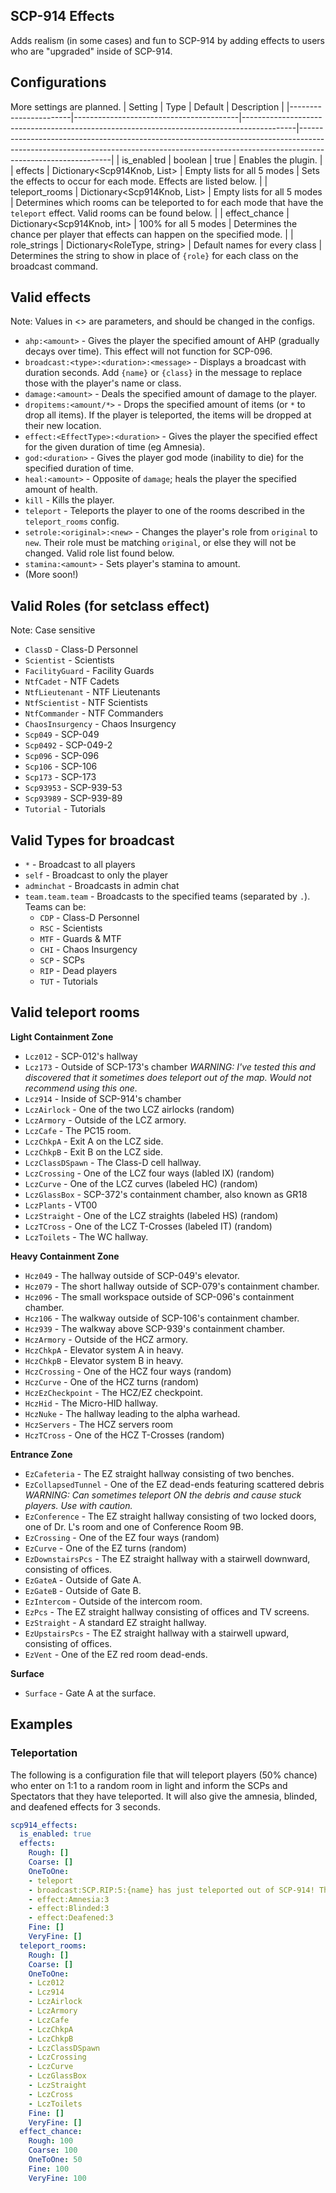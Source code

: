 ## SCP-914 Effects
Adds realism (in some cases) and fun to SCP-914 by adding effects to users who are "upgraded" inside of SCP-914.

## Configurations
More settings are planned.
| Setting               | Type                                    | Default                                                                                   | Description                                                                                                                                                                               |
|-----------------------|-----------------------------------------|-------------------------------------------------------------------------------------------|-------------------------------------------------------------------------------------------------------------------------------------------------------------------------------------------|
| is_enabled            | boolean                                 | true                                                                                      | Enables the plugin.                                                                                                                                                                       |
| effects               | Dictionary<Scp914Knob, List<string>>    | Empty lists for all 5 modes                                                               | Sets the effects to occur for each mode. Effects are listed below.                                                                                                                        |
| teleport_rooms        | Dictionary<Scp914Knob, List<RoomType>>  | Empty lists for all 5 modes                                                               | Determines which rooms can be teleported to for each mode that have the `teleport` effect. Valid rooms can be found below.                                                                |
| effect_chance         | Dictionary<Scp914Knob, int>             | 100% for all 5 modes                                                                      | Determines the chance per player that effects can happen on the specified mode.                                                                                                           |
| role_strings          | Dictionary<RoleType, string>            | Default names for every class                                                             | Determines the string to show in place of `{role}` for each class on the broadcast command.


## Valid effects
Note: Values in <> are parameters, and should be changed in the configs.
- `ahp:<amount>` - Gives the player the specified amount of AHP (gradually decays over time). This effect will not function for SCP-096.
- `broadcast:<type>:<duration>:<message>` - Displays a broadcast with duration seconds. Add `{name}` or `{class}` in the message to replace those with the player's name or class.
- `damage:<amount>` - Deals the specified amount of damage to the player.
- `dropitems:<amount/*>` - Drops the specified amount of items (or `*` to drop all items). If the player is teleported, the items will be dropped at their new location.
- `effect:<EffectType>:<duration>` - Gives the player the specified effect for the given duration of time (eg Amnesia).
- `god:<duration>` - Gives the player god mode (inability to die) for the specified duration of time.
- `heal:<amount>` - Opposite of `damage`; heals the player the specified amount of health.
- `kill` - Kills the player.
- `teleport` - Teleports the player to one of the rooms described in the `teleport_rooms` config.
- `setrole:<original>:<new>` - Changes the player's role from `original` to `new`. Their role must be matching `original`, or else they will not be changed. Valid role list found below.
- `stamina:<amount>` - Sets player's stamina to amount.
- (More soon!)

## Valid Roles (for setclass effect)
Note: Case sensitive
- `ClassD` - Class-D Personnel
- `Scientist` - Scientists
- `FacilityGuard` - Facility Guards
- `NtfCadet` - NTF Cadets
- `NtfLieutenant` - NTF Lieutenants
- `NtfScientist` - NTF Scientists
- `NtfCommander` - NTF Commanders
- `ChaosInsurgency` - Chaos Insurgency
- `Scp049` - SCP-049
- `Scp0492` - SCP-049-2
- `Scp096` - SCP-096
- `Scp106` - SCP-106
- `Scp173` - SCP-173
- `Scp93953` - SCP-939-53
- `Scp93989` - SCP-939-89
- `Tutorial` - Tutorials

## Valid Types for broadcast
* `*` - Broadcast to all players
* `self` - Broadcast to only the player
* `adminchat` - Broadcasts in admin chat
* `team.team.team` - Broadcasts to the specified teams (separated by `.`). Teams can be:
  - `CDP` - Class-D Personnel
  - `RSC` - Scientists
  - `MTF` - Guards & MTF
  - `CHI` - Chaos Insurgency
  - `SCP` - SCPs
  - `RIP` - Dead players
  - `TUT` - Tutorials

## Valid teleport rooms
**Light Containment Zone**  
- `Lcz012` - SCP-012's hallway
- `Lcz173` - Outside of SCP-173's chamber *WARNING: I've tested this and discovered that it sometimes does teleport out of the map. Would not recommend using this one.*
- `Lcz914` - Inside of SCP-914's chamber
- `LczAirlock` - One of the two LCZ airlocks (random)
- `LczArmory` - Outside of the LCZ armory.
- `LczCafe` - The PC15 room.
- `LczChkpA` - Exit A on the LCZ side.
- `LczChkpB` - Exit B on the LCZ side.
- `LczClassDSpawn` - The Class-D cell hallway.
- `LczCrossing` - One of the LCZ four ways (labled IX) (random)
- `LczCurve` - One of the LCZ curves (labeled HC) (random)
- `LczGlassBox` - SCP-372's containment chamber, also known as GR18
- `LczPlants` - VT00
- `LczStraight` - One of the LCZ straights (labeled HS) (random)
- `LczTCross` - One of the LCZ T-Crosses (labeled IT) (random)
- `LczToilets` - The WC hallway.  

**Heavy Containment Zone**  
- `Hcz049` - The hallway outside of SCP-049's elevator.
- `Hcz079` - The short hallway outside of SCP-079's containment chamber.
- `Hcz096` - The small workspace outside of SCP-096's containment chamber.
- `Hcz106` - The walkway outside of SCP-106's containment chamber.
- `Hcz939` - The walkway above SCP-939's containment chamber.
- `HczArmory` - Outside of the HCZ armory.
- `HczChkpA` - Elevator system A in heavy.
- `HczChkpB` - Elevator system B in heavy.
- `HczCrossing` - One of the HCZ four ways (random)
- `HczCurve` - One of the HCZ turns (random)
- `HczEzCheckpoint` - The HCZ/EZ checkpoint.
- `HczHid` - The Micro-HID hallway.
- `HczNuke` - The hallway leading to the alpha warhead.
- `HczServers` - The HCZ servers room
- `HczTCross` - One of the HCZ T-Crosses (random)

**Entrance Zone**  
- `EzCafeteria` - The EZ straight hallway consisting of two benches.
- `EzCollapsedTunnel` - One of the EZ dead-ends featuring scattered debris *WARNING: Can sometimes teleport ON the debris and cause stuck players. Use with caution.*
- `EzConference` - The EZ straight hallway consisting of two locked doors, one of Dr. L's room and one of Conference Room 9B.
- `EzCrossing` - One of the EZ four ways (random)
- `EzCurve` - One of the EZ turns (random)
- `EzDownstairsPcs` - The EZ straight hallway with a stairwell downward, consisting of offices.
- `EzGateA` - Outside of Gate A.
- `EzGateB` - Outside of Gate B.
- `EzIntercom` - Outside of the intercom room.
- `EzPcs` - The EZ straight hallway consisting of offices and TV screens.
- `EzStraight` - A standard EZ straight hallway.
- `EzUpstairsPcs` - The EZ straight hallway with a stairwell upward, consisting of offices.
- `EzVent` - One of the EZ red room dead-ends.  

**Surface**  
- `Surface` - Gate A at the surface.

## Examples
### Teleportation
The following is a configuration file that will teleport players (50% chance) who enter on 1:1 to a random room in light and inform the SCPs and Spectators that they have teleported. It will also give the amnesia, blinded, and deafened effects for 3 seconds.
```yml
scp914_effects:
  is_enabled: true
  effects:
    Rough: []
    Coarse: []
    OneToOne:
    - teleport
    - broadcast:SCP.RIP:5:{name} has just teleported out of SCP-914! They are a {role}.
    - effect:Amnesia:3
    - effect:Blinded:3
    - effect:Deafened:3
    Fine: []
    VeryFine: []
  teleport_rooms:
    Rough: []
    Coarse: []
    OneToOne:
    - Lcz012
    - Lcz914
    - LczAirlock
    - LczArmory
    - LczCafe
    - LczChkpA
    - LczChkpB
    - LczClassDSpawn
    - LczCrossing
    - LczCurve
    - LczGlassBox
    - LczStraight
    - LczCross
    - LczToilets
    Fine: []
    VeryFine: []
  effect_chance:
    Rough: 100
    Coarse: 100
    OneToOne: 50
    Fine: 100
    VeryFine: 100
```